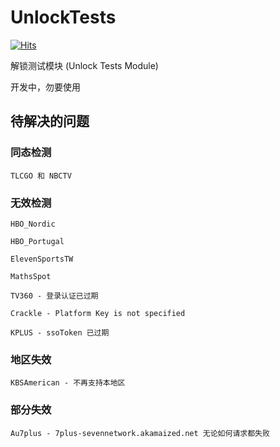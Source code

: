 # UnlockTests

[![Hits](https://hits.seeyoufarm.com/api/count/incr/badge.svg?url=https%3A%2F%2Fgithub.com%2Foneclickvirt%2FUnlockTests&count_bg=%2323E01C&title_bg=%23555555&icon=sonarcloud.svg&icon_color=%23E7E7E7&title=hits&edge_flat=false)](https://hits.seeyoufarm.com)

解锁测试模块 (Unlock Tests Module)

开发中，勿要使用

## 待解决的问题

### 同态检测

```
TLCGO 和 NBCTV 
```

### 无效检测

```
HBO_Nordic

HBO_Portugal

ElevenSportsTW

MathsSpot 

TV360 - 登录认证已过期

Crackle - Platform Key is not specified

KPLUS - ssoToken 已过期
```

### 地区失效

```
KBSAmerican - 不再支持本地区
```

### 部分失效

```
Au7plus - 7plus-sevennetwork.akamaized.net 无论如何请求都失败
```
